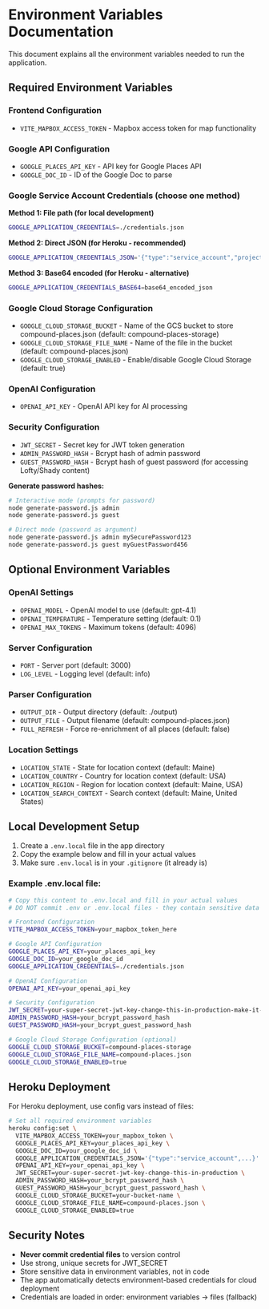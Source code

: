 # Environment Variables Documentation

This document explains all the environment variables needed to run the application.

## Required Environment Variables

### Frontend Configuration
- `VITE_MAPBOX_ACCESS_TOKEN` - Mapbox access token for map functionality

### Google API Configuration
- `GOOGLE_PLACES_API_KEY` - API key for Google Places API
- `GOOGLE_DOC_ID` - ID of the Google Doc to parse

### Google Service Account Credentials (choose one method)

**Method 1: File path (for local development)**
```bash
GOOGLE_APPLICATION_CREDENTIALS=./credentials.json
```

**Method 2: Direct JSON (for Heroku - recommended)**
```bash
GOOGLE_APPLICATION_CREDENTIALS_JSON='{"type":"service_account","project_id":"your-project",...}'
```

**Method 3: Base64 encoded (for Heroku - alternative)**
```bash
GOOGLE_APPLICATION_CREDENTIALS_BASE64=base64_encoded_json
```

### Google Cloud Storage Configuration
- `GOOGLE_CLOUD_STORAGE_BUCKET` - Name of the GCS bucket to store compound-places.json (default: compound-places-storage)
- `GOOGLE_CLOUD_STORAGE_FILE_NAME` - Name of the file in the bucket (default: compound-places.json)
- `GOOGLE_CLOUD_STORAGE_ENABLED` - Enable/disable Google Cloud Storage (default: true)

### OpenAI Configuration
- `OPENAI_API_KEY` - OpenAI API key for AI processing

### Security Configuration
- `JWT_SECRET` - Secret key for JWT token generation
- `ADMIN_PASSWORD_HASH` - Bcrypt hash of admin password
- `GUEST_PASSWORD_HASH` - Bcrypt hash of guest password (for accessing Lofty/Shady content)

**Generate password hashes:**
```bash
# Interactive mode (prompts for password)
node generate-password.js admin
node generate-password.js guest

# Direct mode (password as argument)
node generate-password.js admin mySecurePassword123
node generate-password.js guest myGuestPassword456
```

## Optional Environment Variables

### OpenAI Settings
- `OPENAI_MODEL` - OpenAI model to use (default: gpt-4.1)
- `OPENAI_TEMPERATURE` - Temperature setting (default: 0.1)
- `OPENAI_MAX_TOKENS` - Maximum tokens (default: 4096)

### Server Configuration
- `PORT` - Server port (default: 3000)
- `LOG_LEVEL` - Logging level (default: info)

### Parser Configuration
- `OUTPUT_DIR` - Output directory (default: ./output)
- `OUTPUT_FILE` - Output filename (default: compound-places.json)
- `FULL_REFRESH` - Force re-enrichment of all places (default: false)

### Location Settings
- `LOCATION_STATE` - State for location context (default: Maine)
- `LOCATION_COUNTRY` - Country for location context (default: USA)
- `LOCATION_REGION` - Region for location context (default: Maine, USA)
- `LOCATION_SEARCH_CONTEXT` - Search context (default: Maine, United States)

## Local Development Setup

1. Create a `.env.local` file in the app directory
2. Copy the example below and fill in your actual values
3. Make sure `.env.local` is in your `.gitignore` (it already is)

### Example .env.local file:
```bash
# Copy this content to .env.local and fill in your actual values
# DO NOT commit .env or .env.local files - they contain sensitive data

# Frontend Configuration
VITE_MAPBOX_ACCESS_TOKEN=your_mapbox_token_here

# Google API Configuration
GOOGLE_PLACES_API_KEY=your_places_api_key
GOOGLE_DOC_ID=your_google_doc_id
GOOGLE_APPLICATION_CREDENTIALS=./credentials.json

# OpenAI Configuration
OPENAI_API_KEY=your_openai_api_key

# Security Configuration
JWT_SECRET=your-super-secret-jwt-key-change-this-in-production-make-it-long-and-random
ADMIN_PASSWORD_HASH=your_bcrypt_password_hash
GUEST_PASSWORD_HASH=your_bcrypt_guest_password_hash

# Google Cloud Storage Configuration (optional)
GOOGLE_CLOUD_STORAGE_BUCKET=compound-places-storage
GOOGLE_CLOUD_STORAGE_FILE_NAME=compound-places.json
GOOGLE_CLOUD_STORAGE_ENABLED=true
```

## Heroku Deployment

For Heroku deployment, use config vars instead of files:

```bash
# Set all required environment variables
heroku config:set \
  VITE_MAPBOX_ACCESS_TOKEN=your_mapbox_token \
  GOOGLE_PLACES_API_KEY=your_places_api_key \
  GOOGLE_DOC_ID=your_google_doc_id \
  GOOGLE_APPLICATION_CREDENTIALS_JSON='{"type":"service_account",...}' \
  OPENAI_API_KEY=your_openai_api_key \
  JWT_SECRET=your-super-secret-jwt-key-change-this-in-production \
  ADMIN_PASSWORD_HASH=your_bcrypt_password_hash \
  GUEST_PASSWORD_HASH=your_bcrypt_guest_password_hash \
  GOOGLE_CLOUD_STORAGE_BUCKET=your-bucket-name \
  GOOGLE_CLOUD_STORAGE_FILE_NAME=compound-places.json \
  GOOGLE_CLOUD_STORAGE_ENABLED=true
```

## Security Notes

- **Never commit credential files** to version control
- Use strong, unique secrets for JWT_SECRET
- Store sensitive data in environment variables, not in code
- The app automatically detects environment-based credentials for cloud deployment
- Credentials are loaded in order: environment variables → files (fallback) 